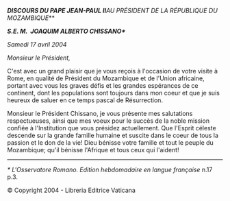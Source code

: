 ***DISCOURS DU PAPE JEAN-PAUL II**AU PRÉSIDENT DE LA RÉPUBLIQUE DU MOZAMBIQUE***

***S.E. M.  JOAQUIM ALBERTO CHISSANO\****

*Samedi 17 avril 2004*

*Monsieur le Président,*

C'est avec un grand plaisir que je vous reçois à l'occasion de votre visite à Rome, en qualité de Président du Mozambique et de l'Union africaine, portant avec vous les graves défis et les grandes espérances de ce continent, dont les populations sont toujours dans mon coeur et que je suis heureux de saluer en ce temps pascal de Résurrection.

Monsieur le Président Chissano, je vous présente mes salutations respectueuses, ainsi que mes voeux pour le succès de la noble mission confiée à l'Institution que vous présidez actuellement. Que l'Esprit céleste descende sur la grande famille humaine et suscite dans le coeur de tous la passion et le don de la vie! Dieu bénisse votre famille et tout le peuple du Mozambique; qu'il bénisse l'Afrique et tous ceux qui l'aident!

* * *

*\** *L'Osservatore Romano. Edition hebdomadaire en langue française* n.17 p.3.

© Copyright 2004 - Libreria Editrice Vaticana